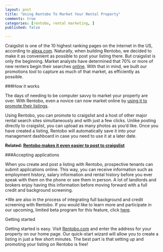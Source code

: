 ```yaml
---
layout: post
title: "Using Rentobo To Market Your Rental Property"
comments: true
categories: [rentobo, rental marketing, ]
published: false

---
```


Craigslist is one of the 10 highest ranking pages on the internet in the US, according to [alexa.com](http://www.alexa.com/siteinfo/craigslist.org). Naturally, when building Rentobo, we decided to make it as convenient as possible to post your listing there. But craigslist is only the beginning. Market analysts have determined that 70% or more of new renters begin their searches [online](http://www.mynewplace.com/press-releases/magnetic-marketing-apartment-owners-can-snare-the-lions-share-of-renters-by-ramping-up-their-online-initiatives). With that in mind, we built our promotions tool to capture as much of that market, as efficiently as possible.

###How it works

The days of needing to be computer savvy to market your property are over. With Rentobo, even a novice can now market online by [using it to promote their listings](http://www.rentobo.com/howitworks). 

Using Rentobo, you can promote to craigslist and a host of other major rental search sites simultaneously and with just a few clicks. Unlike posting directly to craigslist, you can upload as many photos as you’d like. Once you have created a listing, Rentobo will automatically save it into your management dashboard in case you need to use it at a later date.

**Related: [Rentobo makes it even easier to post to craigslist](http://www.rentobo.com/blog/Rentobo-makes-it-easier-for-you-to-post-to-craigslist/)**

###Accepting applications

When you create and post a listing with Rentobo, prospective tenants can submit applications online. This way, you can receive information such as employment history, salary information and rental history before you ever speak with them on the phone or see them in person. A lot of landlords and brokers enjoy having this information before moving forward with a full credit and background screening.

*We are also in the process of integrating full background and credit screening with Rentobo. If you would like to learn more and participate in our upcoming, limited beta program for this feature, click [here](http://www.rentobo.com/tenant_screening).

Getting started

Getting started is easy. Visit [Rentobo.com](http://www.rentobo.com) and enter the address for your property on our home page. Our quick-start wizard will allow you to create a listing in just a few short minutes. The best part is that setting up and promoting your listing on Rentobo is free! 
